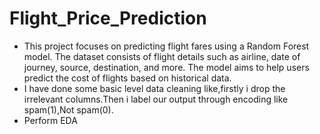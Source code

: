 # Flight_Price_Prediction
- This project focuses on predicting flight fares using a Random Forest model. The dataset consists of flight details such as airline, date of journey, source, destination, and more. The model aims to help users predict the cost of flights based on historical data.
- I have done some basic level data cleaning like,firstly i drop the irrelevant columns.Then i label our output through encoding  like spam(1),Not spam(0).
- Perform EDA
